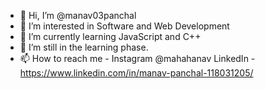 - 👋 Hi, I’m @manav03panchal
- 👀 I’m interested in Software and Web Development
- 🌱 I’m currently learning JavaScript and C++
- 💞️ I’m still in the learning phase.
- 📫 How to reach me - Instagram @mahahanav
                        LinkedIn - https://www.linkedin.com/in/manav-panchal-118031205/
<!---
manav03panchal/manav03panchal is a ✨ special ✨ repository because its `README.md` (this file) appears on your GitHub profile.
You can click the Preview link to take a look at your changes.
--->
